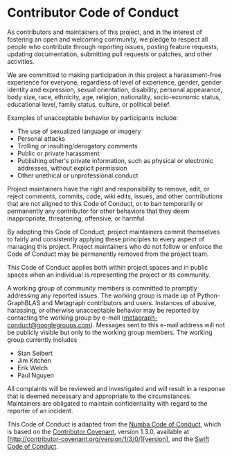 # Contributor Code of Conduct

As contributors and maintainers of this project, and in the interest of
fostering an open and welcoming community, we pledge to respect all people who
contribute through reporting issues, posting feature requests, updating
documentation, submitting pull requests or patches, and other activities.

We are committed to making participation in this project a harassment-free
experience for everyone, regardless of level of experience, gender, gender
identity and expression, sexual orientation, disability, personal appearance,
body size, race, ethnicity, age, religion, nationality, socio-economic status,
educational level, family status, culture, or political belief.

Examples of unacceptable behavior by participants include:

* The use of sexualized language or imagery
* Personal attacks
* Trolling or insulting/derogatory comments
* Public or private harassment
* Publishing other's private information, such as physical or electronic
  addresses, without explicit permission
* Other unethical or unprofessional conduct

Project maintainers have the right and responsibility to remove, edit, or
reject comments, commits, code, wiki edits, issues, and other contributions
that are not aligned to this Code of Conduct, or to ban temporarily or
permanently any contributor for other behaviors that they deem inappropriate,
threatening, offensive, or harmful.

By adopting this Code of Conduct, project maintainers commit themselves to
fairly and consistently applying these principles to every aspect of managing
this project. Project maintainers who do not follow or enforce the Code of
Conduct may be permanently removed from the project team.

This Code of Conduct applies both within project spaces and in public spaces
when an individual is representing the project or its community.

A working group of community members is committed to promptly addressing any
reported issues. The working group is made up of Python-GraphBLAS and Metagraph contributors and users.
Instances of abusive, harassing, or otherwise unacceptable behavior may be
reported by contacting the working group by e-mail (metagraph-conduct@googlegroups.com).
Messages sent to this e-mail address will not be publicly visible but only to
the working group members. The working group currently includes

- Stan Seibert
- Jim Kitchen
- Erik Welch
- Paul Nguyen

All complaints will be reviewed and investigated and will result in a response
that is deemed necessary and appropriate to the circumstances. Maintainers are
obligated to maintain confidentiality with regard to the reporter of an
incident.

This Code of Conduct is adapted from the [Numba Code of Conduct][numba],  which is based on the [Contributor Covenant][homepage],
version 1.3.0, available at
[http://contributor-covenant.org/version/1/3/0/][version],
and the [Swift Code of Conduct][swift].

[numba]: https://github.com/numba/numba-governance/blob/accepted/code-of-conduct.md
[homepage]: http://contributor-covenant.org
[version]: http://contributor-covenant.org/version/1/3/0/
[swift]: https://swift.org/community/#code-of-conduct
